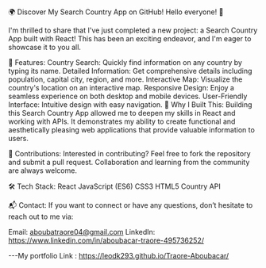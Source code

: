 🌍 Discover My Search Country App on GitHub!
Hello everyone! 🌟

I'm thrilled to share that I've just completed a new project: a Search Country App built with React! This has been an exciting endeavor, and I'm eager to showcase it to you all.

🌟 Features:
Country Search: Quickly find information on any country by typing its name.
Detailed Information: Get comprehensive details including population, capital city, region, and more.
Interactive Map: Visualize the country's location on an interactive map.
Responsive Design: Enjoy a seamless experience on both desktop and mobile devices.
User-Friendly Interface: Intuitive design with easy navigation.
🎯 Why I Built This:
Building this Search Country App allowed me to deepen my skills in React and working with APIs. It demonstrates my ability to create functional and aesthetically pleasing web applications that provide valuable information to users.

👏 Contributions:
Interested in contributing? Feel free to fork the repository and submit a pull request. Collaboration and learning from the community are always welcome.

🛠️ Tech Stack:
React
JavaScript (ES6)
CSS3
HTML5
Country API 

📬 Contact:
If you want to connect or have any questions, don’t hesitate to reach out to me via:

Email: aboubatraore04@gmail.com
LinkedIn: https://www.linkedin.com/in/aboubacar-traore-495736252/

---My portfolio Link :  https://leodk293.github.io/Traore-Aboubacar/
